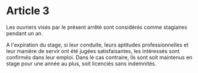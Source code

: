 # Article 3

Les ouvriers visés par le présent arrêté sont considérés comme stagiaires pendant un an.

A l'expiration du stage, si leur conduite, leurs aptitudes professionnelles et leur manière de servir ont été jugées satisfaisantes, les intéressés sont confirmés dans leur emploi. Dans le cas contraire, ils sont soit maintenus en stage pour une année au plus, soit licenciés sans indemnités.
